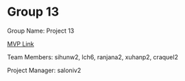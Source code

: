 # Group 13
Group Name: Project 13

[MVP Link](https://docs.google.com/document/d/1kGzasnc3DMB5VOUxdcYMkIAl1Ow978qLSVl8QyR1PHc/edit)

Team Members: sihunw2, lch6, ranjana2, xuhanp2, craquel2

Project Manager: saloniv2
